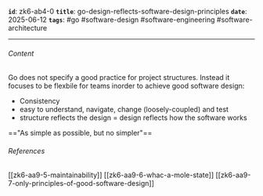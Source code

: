 **`id`**: zk6-ab4-0
**`title`**: go-design-reflects-software-design-principles
**`date`**: 2025-06-12
**`tags`**: #go #software-design #software-engineering #software-architecture

---

###### Content

Go does not specify a good practice for project structures. Instead it focuses to be flexbile for teams inorder to achieve good software design:

-   Consistency
-   easy to understand, navigate, change (loosely-coupled) and test
-   structure reflects the design = design reflects how the software works

=="As simple as possible, but no simpler"==

###### References

[[zk6-aa9-5-maintainability]]
[[zk6-aa9-6-whac-a-mole-state]]
[[zk6-aa9-7-only-principles-of-good-software-design]]
